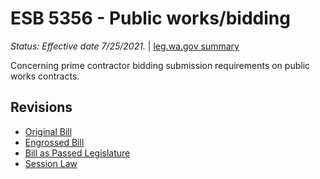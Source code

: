 # ESB 5356 - Public works/bidding
*Status: Effective date 7/25/2021.* | [leg.wa.gov summary](https://app.leg.wa.gov/billsummary?BillNumber=5356&Year=2021)

Concerning prime contractor bidding submission requirements on public works contracts.

## Revisions
* [Original Bill](1/)
* [Engrossed Bill](1/)
* [Bill as Passed Legislature](1/)
* [Session Law](1/)